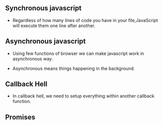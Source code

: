 ## Synchronous javascript

- Regardless of how many lines of code you have in your file,JavaScript will execute them one line after another.

## Asynchronous javascript

- Using few functions of browser we can make javascript work in asynchronous way.

- Asynchronous means things happening in the background.

## Callback Hell

- In callback hell, we need to setup everything within another callback function.

## Promises
